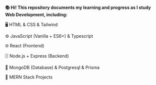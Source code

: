 **📚 Hi! This repository documents my learning and progress as I study Web Development, including:**

🖥️ HTML & CSS & Tailwind

⚙️ JavaScript (Vanilla + ES6+) & Typescript

🌐 React (Frontend)

🗄️ Node.js + Express (Backend)

💾 MongoDB (Database) & Postgresql & Prisma

🔗 MERN Stack Projects 
